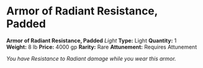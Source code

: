 # Armor of Radiant Resistance, Padded

**Armor of Radiant Resistance, Padded**
_Light_
**Type:** Light
**Quantity:** 1
**Weight:** 8 lb
**Price:** 4000 gp
**Rarity:** Rare
**Attunement:** Requires Attunement

*You have Resistance to Radiant damage while you wear this armor.*